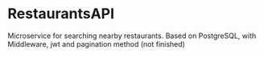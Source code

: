 # RestaurantsAPI
Microservice for searching nearby restaurants. Based on PostgreSQL, with Middleware, jwt and pagination method (not finished)
